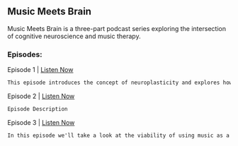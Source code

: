 ## Music Meets Brain

Music Meets Brain is a three-part podcast series exploring the intersection of cognitive neuroscience and music therapy.

### Episodes:


Episode 1 | [Listen Now](./Audio/MusicMeetsBrain1.mp3)
```markdown
This episode introduces the concept of neuroplasticity and explores how music is used in sensorimotor rehabilitation after stroke or traumatic brain injury.
```

Episode 2 | [Listen Now](./Audio/MusicMeetsBrain2.mp3)
```markdown
Episode Description
```

Episode 3 | [Listen Now](./Audio/MusicMeetsBrain3.mp3)
```markdown
In this episode we'll take a look at the viability of using music as a learning tool. We'll begin with an overview of some basic concepts, before taking a look at three significant research studies.
```
